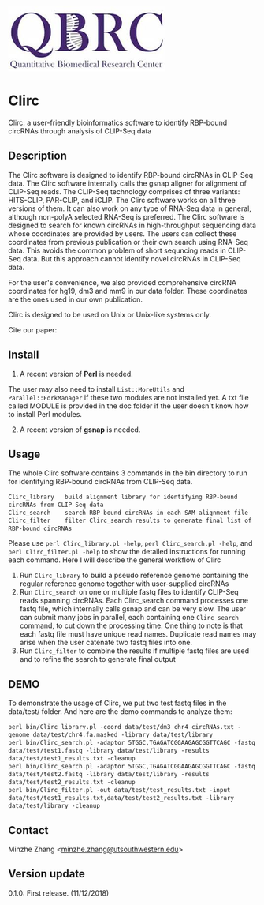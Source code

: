 ![Clirc_logo](QBRC.jpg)

# Clirc

Clirc: a user-friendly bioinformatics software to identify RBP-bound circRNAs through analysis of CLIP-Seq data

## Description

The Clirc software is designed to identify RBP-bound circRNAs in CLIP-Seq data. The Clirc software internally calls the gsnap aligner for alignment of CLIP-Seq reads. The CLIP-Seq technology comprises of three variants: HITS-CLIP, PAR-CLIP, and iCLIP. The Clirc software works on all three versions of them. It can also work on any type of RNA-Seq data in general, although non-polyA selected RNA-Seq is preferred. The Clirc software is designed to search for known circRNAs in high-throughput sequencing data whose coordinates are provided by users. The users can collect these coordinates from previous publication or their own search using RNA-Seq data. This avoids the common problem of short sequncing reads in CLIP-Seq data. But this approach cannot identify novel circRNAs in CLIP-Seq data.
 
For the user's convenience, we also provided comprehensive circRNA coordinates for hg19, dm3 and mm9 in our data folder. These coordinates are the ones used in our own publication.

Clirc is designed to be used on Unix or Unix-like systems only.

Cite our paper:


## Install

1. A recent version of **Perl** is needed.

The user may also need to install `List::MoreUtils` and `Parallel::ForkManager` if these two modules are not installed yet. A txt file called MODULE is provided in the doc folder if the user doesn't know how to install Perl modules.

2. A recent version of **gsnap** is needed. 

## Usage

The whole Clirc software contains 3 commands in the bin directory to run for identifying RBP-bound circRNAs from CLIP-Seq data.
```{}
Clirc_library	build alignment library for identifying RBP-bound circRNAs from CLIP-Seq data
Clirc_search	search RBP-bound circRNAs in each SAM alignment file
Clirc_filter	filter Clirc_search results to generate final list of RBP-bound circRNAs
```
Please use `perl Clirc_library.pl -help`, `perl Clirc_search.pl -help`, and `perl Clirc_filter.pl -help` to show the detailed instructions for running each command. Here I will describe the general workflow of Clirc

1. Run `Clirc_library` to build a pseudo reference genome containing the regular reference genome together with user-supplied circRNAs
2. Run `Clirc_search` on one or multiple fastq files to identify CLIP-Seq reads spanning circRNAs. Each Clirc_search command processes one fastq file, which internally calls gsnap and can be very slow. The user can submit many jobs in parallel, each containing one `Clirc_search` command, to cut down the processing time. One thing to note is that each fastq file must have unique read names. Duplicate read names may arise when the user catenate two fastq files into one.
3. Run `Clirc_filter` to combine the results if multiple fastq files are used and to refine the search to generate final output

## DEMO

To demonstrate the usage of Clirc, we put two test fastq files in the data/test/ folder. And here are the demo commands to analyze them:
```{perl}
perl bin/Clirc_library.pl -coord data/test/dm3_chr4_circRNAs.txt -genome data/test/chr4.fa.masked -library data/test/library
perl bin/Clirc_search.pl -adaptor 5TGGC,TGAGATCGGAAGAGCGGTTCAGC -fastq data/test/test1.fastq -library data/test/library -results data/test/test1_results.txt -cleanup
perl bin/Clirc_search.pl -adaptor 5TGGC,TGAGATCGGAAGAGCGGTTCAGC -fastq data/test/test2.fastq -library data/test/library -results data/test/test2_results.txt -cleanup
perl bin/Clirc_filter.pl -out data/test/test_results.txt -input data/test/test1_results.txt,data/test/test2_results.txt -library data/test/library -cleanup
```

## Contact

Minzhe Zhang <<minzhe.zhang@utsouthwestern.edu>>

## Version update
0.1.0: First release. (11/12/2018)
